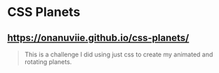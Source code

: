 # CSS Planets #
## https://onanuviie.github.io/css-planets/ ##
>This is a challenge I did using just css to create my animated and rotating planets.
